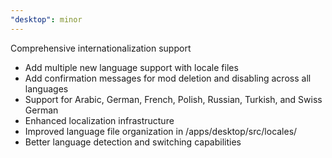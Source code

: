 ```yaml
---
"desktop": minor
---
```


Comprehensive internationalization support

- Add multiple new language support with locale files
- Add confirmation messages for mod deletion and disabling across all languages
- Support for Arabic, German, French, Polish, Russian, Turkish, and Swiss German
- Enhanced localization infrastructure
- Improved language file organization in /apps/desktop/src/locales/
- Better language detection and switching capabilities
